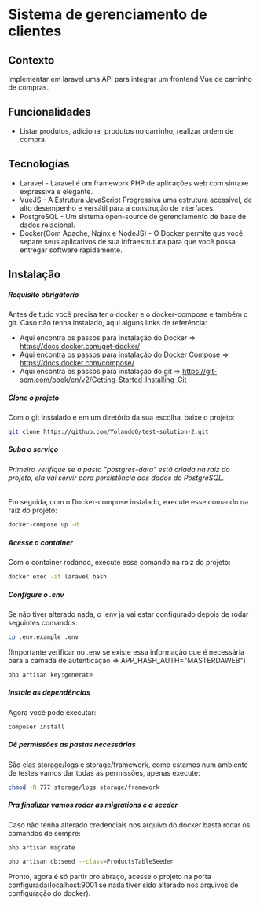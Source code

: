 # Sistema de gerenciamento de clientes
## Contexto
Implementar em laravel uma API para integrar um frontend Vue de carrinho de compras.

## Funcionalidades
- Listar produtos, adicionar produtos no carrinho, realizar ordem de compra.

## Tecnologias

- Laravel - Laravel é um framework PHP de aplicações web com sintaxe expressiva e elegante.
- VueJS - A Estrutura JavaScript Progressiva uma estrutura acessível, de alto desempenho e versátil para a construção de interfaces.
- PostgreSQL - Um sistema open-source de gerenciamento de base de dados relacional.
- Docker(Com Apache, Nginx e NodeJS) - O Docker permite que você separe seus aplicativos de sua infraestrutura para que você possa entregar software rapidamente.

## Instalação

##### Requisito obrigátorio
Antes de tudo você precisa ter o docker e o docker-compose e também o git.
Caso não tenha instalado, aqui alguns links de referência:
- Aqui encontra os passos para instalação do Docker => https://docs.docker.com/get-docker/ 
- Aqui encontra os passos para instalação do Docker Compose => https://docs.docker.com/compose/ 
- Aqui encontra os passos para instalação do git => https://git-scm.com/book/en/v2/Getting-Started-Installing-Git

##### Clone o projeto
Com o git instalado e em um diretório da sua escolha, baixe o projeto:

```sh
git clone https://github.com/YolandoQ/test-solution-2.git
```

##### Suba o serviço
###### Primeiro verifique se a pasta "postgres-data" está criada na raiz do projeto, ela vai servir para persistência dos dados do PostgreSQL.

Em seguida, com o Docker-compose instalado, execute esse comando na raiz do projeto:

```sh
docker-compose up -d
```

##### Acesse o container
Com o container rodando, execute esse comando na raiz do projeto:

```sh
docker exec -it laravel bash
```
##### Configure o .env
Se não tiver alterado nada, o .env ja vai estar configurado depois de rodar seguintes comandos:

```sh
cp .env.example .env
```
(Importante verificar no .env se existe essa informação que é necessária para a camada de autenticação => APP_HASH_AUTH="MASTERDAWEB")

```sh
php artisan key:generate
```

##### Instale as dependências
Agora você pode executar:

```sh
composer install
```

##### Dê permissões as pastas necessárias
São elas storage/logs e storage/framework, como estamos num ambiente de testes vamos dar todas as permissões, apenas execute:

```sh
chmod -R 777 storage/logs storage/framework
```

##### Pra finalizar vamos rodar as migrations e a seeder
Caso não tenha alterado credenciais nos arquivo do docker basta rodar os comandos de sempre:

```sh
php artisan migrate
```

```sh
php artisan db:seed --class=ProductsTableSeeder
```

Pronto, agora é só partir pro abraço, acesse o projeto na porta configurada(localhost:9001 se nada tiver sido alterado nos arquivos de configuração do docker).
